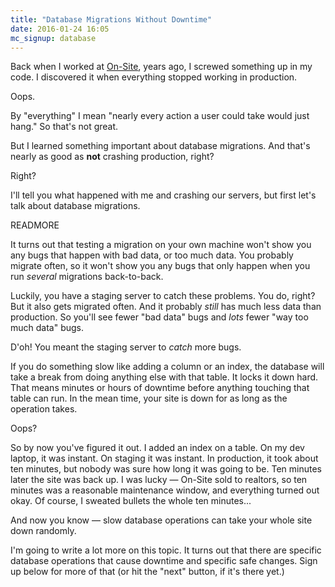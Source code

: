 ```yaml
---
title: "Database Migrations Without Downtime"
date: 2016-01-24 16:05
mc_signup: database
---
```


Back when I worked at <a href="http://on-site.com">On-Site</a>, years
ago, I screwed something up in my code. I discovered it when
everything stopped working in production.

Oops.

By "everything" I mean "nearly every action a user could take would
just hang." So that's not great.

But I learned something important about database migrations. And that's
nearly as good as <b>not</b> crashing production, right?

Right?

I'll tell you what happened with me and crashing our servers, but first let's
talk about database migrations.

READMORE

It turns out that testing a migration on your own machine won't show
you any bugs that happen with bad data, or too much data. You probably
migrate often, so it won't show you any bugs that only happen when you
run *several* migrations back-to-back.

Luckily, you have a staging server to catch these problems. You do, right?
But it also gets migrated often. And it probably *still* has much less data
than production. So you'll see fewer "bad data" bugs and *lots* fewer "way too much
data" bugs.

D'oh! You meant the staging server to *catch* more bugs.

If you do something slow like adding a column or an index, the
database will take a break from doing anything else with that table.
It locks it down hard. That means minutes or hours of downtime before
anything touching that table can run. In the mean time, your
site is down for as long as the operation takes.

Oops?

So by now you've figured it out. I added an index on a table. On my
dev laptop, it was instant. On staging it was instant. In production,
it took about ten minutes, but nobody was sure how long it was going
to be. Ten minutes later the site was back up. I was lucky &mdash;
On-Site sold to realtors, so ten minutes was a reasonable maintenance
window, and everything turned out okay. Of course, I sweated bullets
the whole ten minutes...

And now you know &mdash; slow database operations can take your whole
site down randomly.

I'm going to write a lot more on this topic. It turns out that there
are specific database operations that cause downtime and specific safe
changes. Sign up below for more of that (or hit the "next" button, if
it's there yet.)
